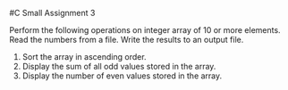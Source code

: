 #C Small  Assignment 3

Perform the following operations on integer array of 10 or more elements. Read the numbers from a file. Write the results to an output file.
1. Sort the array in ascending order. 
2. Display the sum of all odd values stored in the array. 
3. Display the number of even values stored in the array. 
